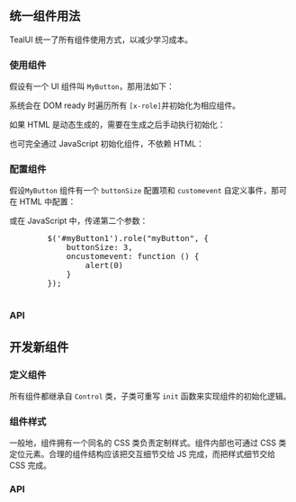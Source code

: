 ## 统一组件用法

TealUI 统一了所有组件使用方式，以减少学习成本。

### 使用组件

假设有一个 UI 组件叫 `MyButton`，那用法如下：

<script type="text/html" class="doc-demo"><div x-role="myButton">组件内容</div></script>

系统会在 DOM ready 时遍历所有 `[x-role]`并初始化为相应组件。

如果 HTML 是动态生成的，需要在生成之后手动执行初始化：

<script type="text/html" class="doc-demo"><div x-role="myButton" id="myButton1">组件内容</div> &lt;script>$('[x-role]').role();&lt;/script></script>

也可完全通过 JavaScript 初始化组件，不依赖 HTML：

<script type="text/html" class="doc-demo"><div id="myButton1">组件内容</div> &lt;script>$('#myButton1').role("myButton");&lt;/script></script>

### 配置组件

假设`MyButton` 组件有一个 `buttonSize` 配置项和 `customevent` 自定义事件，那可在 HTML 中配置：

<script type="text/html" class="doc-demo"><div x-role="myButton" x-button-size="3" x-oncustomevent="alert(0)">组件内容</div></script>

或在 JavaScript 中，传递第二个参数：

<pre>        $('#myButton1').role("myButton", {
            buttonSize: 3,
            oncustomevent: function () {
                alert(0)
            }
        });
    </pre>

### API

<script>Doc.writeApi({ path: "utility/dom/dom.js", apis: [{ memberOf: "Dom.prototype", name: "role", summary: "<p>初始化当前集合为指定的角色。</p>", params: [{ type: "String", name: "roleName", summary: "<p>要初始化的角色名。</p>" }, { type: "Object", name: "options", optional: true, summary: "<p>传递给角色类的参数。</p>" }], returns: { type: "Object", summary: "<p>返回第一项对应的角色对象。</p>" }, example: "<pre>$(\"#elem1\").role(\"draggable\")</pre>", line: 1531, col: 1 }] });</script>

## 开发新组件

### 定义组件

所有组件都继承自 `Control` 类，子类可重写 `init` 函数来实现组件的初始化逻辑。

<script type="text/javascript" class="doc-demo">var MyButton = Control.extend({ role: "myButton", buttonSize: 3, // 定义配置项及默认值。 init: function () { this.dom.css('width', this.buttonSize); // this.elem 是当前绑定的元素。 this.trigger('customevent'); // 触发自定义事件。 } });</script>

### 组件样式

一般地，组件拥有一个同名的 CSS 类负责定制样式。组件内部也可通过 CSS 类定位元素。合理的组件结构应该把交互细节交给 JS 完成，而把样式细节交给 CSS 完成。

### API

<script x-doc="control/core/control.js">Doc.writeApi({ path: "control/core/control.js", apis: [{ memberOf: "Control.prototype", name: "dom", summary: "<p>获取当前控件对应的 DOM 对象。</p>", type: ["Dom"], example: "<pre>$(\"#elem1\").role().dom.html()</pre>", line: 16, col: 1 }, { name: "Control", summary: "<p>初始化一个新的控件。</p>", params: [{ type: "Dom", name: "dom", summary: "<p>绑定当前控件的节点。</p>" }, { type: "Object", name: "options", optional: true, summary: "<p>初始化控件的相关选项。</p>" }], example: "<pre>new Control(\"#id\")</pre>", memberType: "constructor", line: 53, col: 1 }, { memberOf: "Control", name: "extend", summary: "<p>定义一个组件类型。</p>", params: [{ type: "Object", name: "prototype", summary: "<p>子类实例成员列表。</p>" }], example: "<pre>Control.extend({\n\ role: \"myButton\",\n\ init: function(){\n\ this.dom.html('text');\n\ }\n\ })</pre>", line: 136, col: 1 }] });</script>